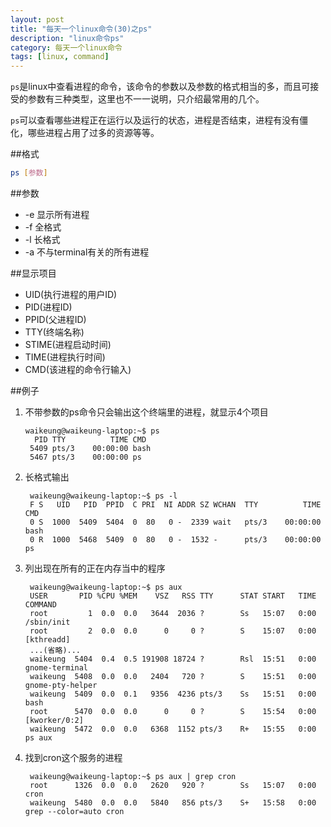 ```yaml
---
layout: post
title: "每天一个linux命令(30)之ps"
description: "linux命令ps"
category: 每天一个linux命令
tags: [linux, command]
---
```


`ps`是linux中查看进程的命令，该命令的参数以及参数的格式相当的多，而且可接受的参数有三种类型，这里也不一一说明，只介绍最常用的几个。

`ps`可以查看哪些进程正在运行以及运行的状态，进程是否结束，进程有没有僵化，哪些进程占用了过多的资源等等。


##格式

```sh
ps [参数]
```

##参数

* -e 显示所有进程
* -f 全格式
* -l 长格式
* -a 不与terminal有关的所有进程

##显示项目

* UID(执行进程的用户ID)
* PID(进程ID)
* PPID(父进程ID)
* TTY(终端名称)
* STIME(进程启动时间)
* TIME(进程执行时间)
* CMD(该进程的命令行输入)

##例子

1.  不带参数的ps命令只会输出这个终端里的进程，就显示4个项目 

        waikeung@waikeung-laptop:~$ ps
          PID TTY          TIME CMD
         5409 pts/3    00:00:00 bash
         5467 pts/3    00:00:00 ps
2. 长格式输出

        waikeung@waikeung-laptop:~$ ps -l
        F S   UID   PID  PPID  C PRI  NI ADDR SZ WCHAN  TTY          TIME CMD
        0 S  1000  5409  5404  0  80   0 -  2339 wait   pts/3    00:00:00 bash
        0 R  1000  5468  5409  0  80   0 -  1532 -      pts/3    00:00:00 ps

3. 列出现在所有的正在内存当中的程序

        waikeung@waikeung-laptop:~$ ps aux
        USER       PID %CPU %MEM    VSZ   RSS TTY      STAT START   TIME COMMAND
        root         1  0.0  0.0   3644  2036 ?        Ss   15:07   0:00 /sbin/init
        root         2  0.0  0.0      0     0 ?        S    15:07   0:00 [kthreadd]
        ...(省略)...
        waikeung  5404  0.4  0.5 191908 18724 ?        Rsl  15:51   0:00 gnome-terminal
        waikeung  5408  0.0  0.0   2404   720 ?        S    15:51   0:00 gnome-pty-helper
        waikeung  5409  0.0  0.1   9356  4236 pts/3    Ss   15:51   0:00 bash
        root      5470  0.0  0.0      0     0 ?        S    15:54   0:00 [kworker/0:2]
        waikeung  5472  0.0  0.0   6368  1152 pts/3    R+   15:55   0:00 ps aux

4. 找到cron这个服务的进程

        waikeung@waikeung-laptop:~$ ps aux | grep cron
        root      1326  0.0  0.0   2620   920 ?        Ss   15:07   0:00 cron
        waikeung  5480  0.0  0.0   5840   856 pts/3    S+   15:58   0:00 grep --color=auto cron
